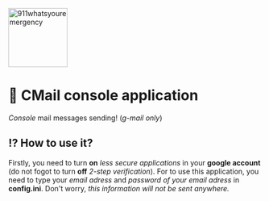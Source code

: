 [<img alt="911whatsyouremergency" src="https://github.com/911whatsyouremergency.png" width="117">](https://github.com/911whatsyouremergency)
# :email: **CMail** console application
*Console* mail messages sending! (*g-mail only*)
## :interrobang: How to use it?
Firstly, you need to turn **on** *less secure applications* in your **google account** (do not fogot to turn **off** *2-step verification*). For to use this application, you need to type your *email adress* and *password of your email adress* in **config.ini**. Don't worry, *this information will not be sent anywhere.*
